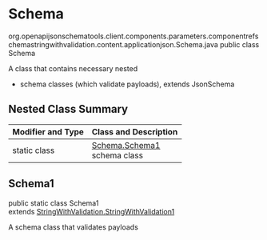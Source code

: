 # Schema
org.openapijsonschematools.client.components.parameters.componentrefschemastringwithvalidation.content.applicationjson.Schema.java
public class Schema

A class that contains necessary nested
- schema classes (which validate payloads), extends JsonSchema

## Nested Class Summary
| Modifier and Type | Class and Description |
| ----------------- | ---------------------- |
| static class | [Schema.Schema1](#schema1)<br> schema class |

## Schema1
public static class Schema1<br>
extends [StringWithValidation.StringWithValidation1](../../../../../components/schemas/StringWithValidation.md#stringwithvalidation1)

A schema class that validates payloads
